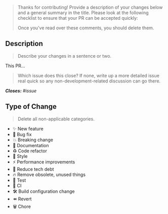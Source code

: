 > Thanks for contributing!
> Provide a description of your changes below and a general summary in the title.
> Please look at the following checklist to ensure that your PR can be accepted quickly:
>
> Once you've read over these comments, you should delete them.

## Description

> Describe your changes in a sentence or two.

This PR...

> Which issue does this close?
> If none, write up a more detailed issue real quick so any non-development-related discussion can go there.

_**Closes:** #issue_

## Type of Change

> Delete all non-applicable categories.

- ✨ New feature
- 🐛 Bug fix
- 💥 Breaking change
- 📝 Documentation
- ♻️ Code refactor
- 🎨 Style
- ⚡️ Performance improvements
- 🧹 Reduce tech debt
- 🔥 Remove obsolete, unused things
- 🧪 Test
- 💚 CI
- 🛠️ Build configuration change
- ⏪️ Revert
- 🗑️ Chore

<!-- ## Poem

> Because, well, why not?

copilot:poem -->
